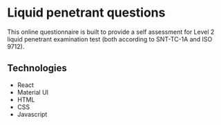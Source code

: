 # Liquid penetrant questions
This online questionnaire is built to provide a self assessment for Level 2 liquid penetrant examination test (both according to SNT-TC-1A and ISO 9712).

## Technologies
- React
- Material UI
- HTML
- CSS
- Javascript